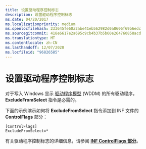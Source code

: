 ```yaml
---
title: 设置驱动程序控制标志
description: 设置驱动程序控制标志
ms.date: 04/20/2017
ms.localizationpriority: medium
ms.openlocfilehash: 233645fe60a2abe41eb562982d0a8606f69b6edc
ms.sourcegitcommit: 418e6617e2a695c9cb4b37b5b60e264760858acd
ms.translationtype: MT
ms.contentlocale: zh-CN
ms.lasthandoff: 12/07/2020
ms.locfileid: "96826585"
---
```

# <a name="setting-the-driver-control-flags"></a>设置驱动程序控制标志


对于写入 Windows 显示 [驱动程序模型](mirror-drivers.md) (WDDM) 的所有驱动程序， **ExcludeFromSelect** 指令是必需的。

下面的示例演示如何将 **ExcludeFromSelect** 指令添加到 INF 文件的 **ControlFlags** 部分：

```inf
[ControlFlags]
ExcludeFromSelect=*
```

有关驱动程序控制标志的详细信息，请参阅 [**INF ControlFlags 部分**](../install/inf-controlflags-section.md)。

 

